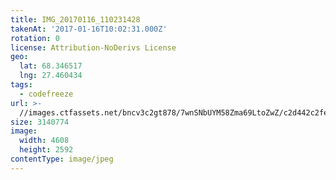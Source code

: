 ```yaml
---
title: IMG_20170116_110231428
takenAt: '2017-01-16T10:02:31.000Z'
rotation: 0
license: Attribution-NoDerivs License
geo:
  lat: 68.346517
  lng: 27.460434
tags:
  - codefreeze
url: >-
  //images.ctfassets.net/bncv3c2gt878/7wnSNbUYM58Zma69LtoZwZ/c2d442c2fee6d1e7fe816e8f5baca553/img_20170116_110231428_32437687152_o
size: 3140774
image:
  width: 4608
  height: 2592
contentType: image/jpeg
---
```


